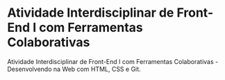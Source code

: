 # Atividade Interdisciplinar de Front-End I com Ferramentas Colaborativas

Atividade Interdisciplinar de Front-End I com Ferramentas Colaborativas -  Desenvolvendo na Web com HTML, CSS e Git.
